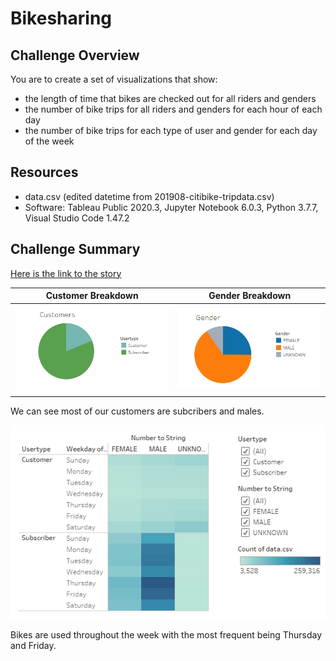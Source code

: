 # Bikesharing

## Challenge Overview
You are to create a set of visualizations that show:
- the length of time that bikes are checked out for all riders and genders
- the number of bike trips for all riders and genders for each hour of each day
- the number of bike trips for each type of user and gender for each day of the week

## Resources
- data.csv (edited datetime from 201908-citibike-tripdata.csv)
- Software: Tableau Public 2020.3, Jupyter Notebook 6.0.3, Python 3.7.7, Visual Studio Code 1.47.2

## Challenge Summary
[Here is the link to the story](https://public.tableau.com/views/BikeTripsAnalysisChallenge/BikeTripsAnalysis?:language=en&:retry=yes&:display_count=y&:origin=viz_share_link)


Customer Breakdown | Gender Breakdown
:-----------------:|:----------------:
![customer](images/customer_breakdown.png) | ![gender](images/gender_breakdown.png)

We can see most of our customers are subcribers and males.

![trips_by_gender_per_weekday](images/trips_gender_weekday.png)

Bikes are used throughout the week with the most frequent being Thursday and Friday.